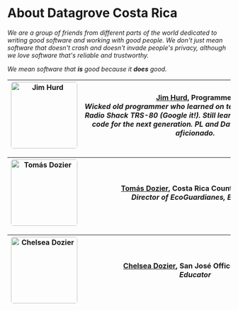<script setup>
    import DarkMode from '../components/DarkMode.vue'
</script>

<div class="table-wrapper" markdown="block">

<!-- <button>Dark Mode</button> -->
<DarkMode />

# About Datagrove Costa Rica

_We are a group of friends from different parts of the world dedicated to writing good software and working with good people. We don't just mean software that doesn't crash and doesn't invade people's privacy, although we love software that's reliable and trustworthy._ 
<br />

_We mean software that <strong>is</strong> good because it <strong>does</strong> good._
<br />

|<div class="table-col-one" style="width: 150px"><img src="/jh.jpeg" alt="Jim Hurd" width="150" style="border-radius:5px"/></div>|<div class="table-col-two" style="width: 500px">[Jim Hurd](https://twitter.com/imoldfella), Programmer<br /><strong>_Wicked old programmer who learned on teletype machines and Radio Shack TRS-80 (Google it!). Still learning and still building code for the next generation. PL and Database nerd, crypto aficionado._</strong></div>     |
:-------------------------------: | :-------------------:

|<div class="table-col-one" style="width: 150px"><img src="/td.jpeg" alt="Tomás Dozier" width="150" style="border-radius:5px"/></div>| <div class="table-col-two" style="width: 500px">[Tomás Dozier](https://twitter.com/datagrovecr), Costa Rica Country Director<br /> <strong>_Director of EcoGuardianes, Educator_</strong></div>   |
:-------------------------------: | :-------------------:

|<div class="table-col-one" style="width: 150px"><img src="/cd.jpeg" alt="Chelsea Dozier" width="150" style="border-radius:5px"/></div>|<div class="table-col-two" style="width: 500px">[Chelsea Dozier](https://twitter.com/datagrovecr), San José Office Manager<br /> <strong>_Educator_</strong></div>    |
:-------------------------------: | :-------------------:

</div>

<!-- <script>
    function toggleMode() {
        var element = document.body;
        element.classList.toggle("dark");
        console.log("button was clicked")
    }
</script> -->